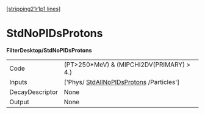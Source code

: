 [[stripping21r1p1 lines]](./stripping21r1p1-index)

# StdNoPIDsProtons

**FilterDesktop/StdNoPIDsProtons**

|                 |                                                                                     |
|-----------------|-------------------------------------------------------------------------------------|
| Code            | (PT\>250\*MeV) & (MIPCHI2DV(PRIMARY) \> 4.)                                         |
| Inputs          | ['Phys/ [StdAllNoPIDsProtons](./stripping21r1p1-stdallnopidsprotons) /Particles'] |
| DecayDescriptor | None                                                                                |
| Output          | None                                                                                |
